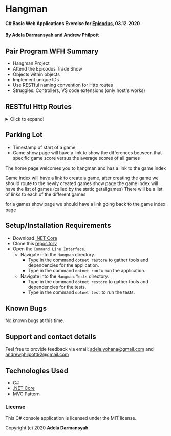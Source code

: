 # Hangman

#### C# Basic Web Applications Exercise for [Epicodus](https://www.epicodus.com/), 03.12.2020

#### By **Adela Darmansyah and Andrew Philpott**

## Pair Program WFH Summary

- Hangman Project
- Attend the Epicodus Trade Show
- Objects within objects
- Implement unique IDs
- Use RESTful naming convention for Http routes
- Struggles: Controllers, VS code extensions (only host's works)

## RESTful Http Routes

<details>
  <summary>Click to expand!</summary>
| Route Name | URL Path | HTTP Method | Purpose |
| :--------- | :------- | :---------- | :------- |
| Index | / | GET | Homepage: displays welcome message & link to create new game |
| Create | /games/{id} | POST | Create a new game object |
| Index | /games | GET | Displays list of all games |
| Index | /games/{id} | GET | Displays a specific game: the hangman and guessed letters |
| Show | /games/{id}/over | GET | Displays gameover |
| New | /games/{id}/guess/new | GET | Offers a form for user to input their guess (1 letter) |
| Create | /games/{id}/guess | POST | Create a new guess object |
| Index | /games/{id}/guess | GET | Displays lists of all correct and incorrect guesses |
| Show | /games/{id}/guess/correct | GET | Displays a list of all correct guesses |
| Show | /games/{id}/guess/incorrect | GET | Displays a list of all incorrect guesses |  
</details>
 
## Parking Lot

- Timestamp of start of a game
- Game show page will have a link to show the differences between that specific game score versus the average scores of all games

The home page welcomes you to hangman and has a link to the game index

Game index will have a link to create a game, after creating the game we should route to the newly created games show page
the game index will have the list of games (called by the static getallgames)
There will be a list of links to each of the different games

for a games show page we should have a link going back to the game index page

## Setup/Installation Requirements

- Download [.NET Core](https://dotnet.microsoft.com/download/dotnet-core/)
- Clone this [repository](https://github.com/ayohana/anagram.git/)
- Open the `Command Line Interface`.
  - Navigate into the `Hangman` directory.
    - Type in the command `dotnet restore` to gather tools and dependencies for the application.
    - Type in the command `dotnet run` to run the application.
  - Navigate into the `Hangman.Tests` directory.
    - Type in the command `dotnet restore` to gather tools and dependencies for the tests.
    - Type in the command `dotnet test` to run the tests.

## Known Bugs

No known bugs at this time.

## Support and contact details

Feel free to provide feedback via email: adela.yohana@gmail.com and andrewphilpott92@gmail.com

## Technologies Used

- C#
- [.NET Core](https://dotnet.microsoft.com/download/dotnet-core/)
- MVC Pattern

### License

This C# console application is licensed under the MIT license.

Copyright (c) 2020 **Adela Darmansyah**
